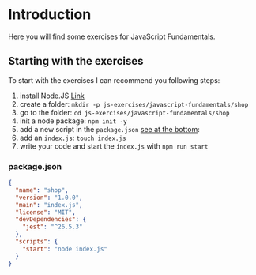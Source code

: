 # Introduction

Here you will find some exercises for JavaScript Fundamentals.

## Starting with the exercises

To start with the exercises I can recommend you following steps:

1. install Node.JS [Link](https://nodejs.org/en/)
2. create a folder: `mkdir -p js-exercises/javascript-fundamentals/shop`
3. go to the folder: `cd js-exercises/javascript-fundamentals/shop`
4. init a node package: `npm init -y`
5. add a new script in the `package.json` [see at the bottom](#packagejson):
6. add an `index.js`: `touch index.js`
7. write your code and start the `index.js` with `npm run start`

### package.json

```json
{
  "name": "shop",
  "version": "1.0.0",
  "main": "index.js",
  "license": "MIT",
  "devDependencies": {
    "jest": "^26.5.3"
  },
  "scripts": {
    "start": "node index.js"
  }
}
```
